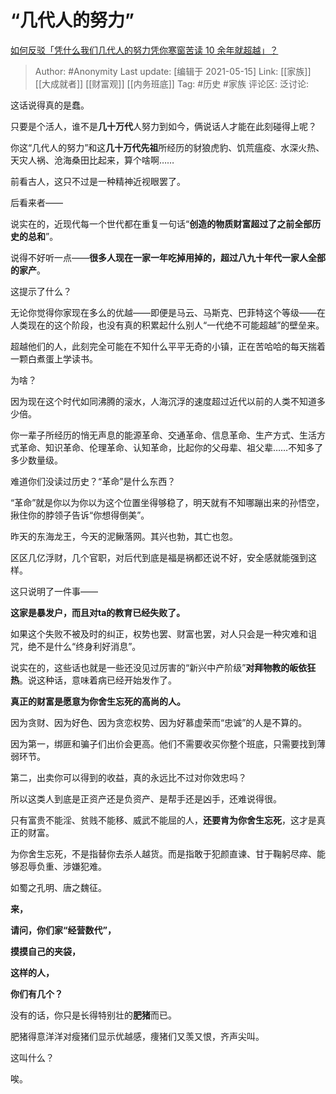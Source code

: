 # “几代人的努力”
[如何反驳「凭什么我们几代人的努力凭你寒窗苦读 10 余年就超越」？](https://www.zhihu.com/question/431601536/answer/1690740358)

> Author: #Anonymity
> Last update: [编辑于 2021-05-15]
> Link: [[家族]] [[大成就者]] [[财富观]] [[内务班底]]
> Tag: #历史 #家族
> 评论区:
> 泛讨论:

这话说得真的是蠢。

只要是个活人，谁不是**几十万代**人努力到如今，俩说话人才能在此刻碰得上呢？

你这“几代人的努力”和这**几十万代先祖**所经历的豺狼虎豹、饥荒瘟疫、水深火热、天灾人祸、沧海桑田比起来，算个啥啊……

前看古人，这只不过是一种精神近视眼罢了。

后看来者——

说实在的，近现代每一个世代都在重复一句话“**创造的物质财富超过了之前全部历史的总和**”。

说得不好听一点——**很多人现在一家一年吃掉用掉的，超过八九十年代一家人全部的家产**。

这提示了什么？

无论你觉得你家现在多么的优越——即便是马云、马斯克、巴菲特这个等级——在人类现在的这个阶段，也没有真的积累起什么别人“一代绝不可能超越”的壁垒来。

超越他们的人，此刻完全可能在不知什么平平无奇的小镇，正在苦哈哈的每天揣着一颗白煮蛋上学读书。

为啥？

因为现在这个时代如同沸腾的滚水，人海沉浮的速度超过近代以前的人类不知道多少倍。

你一辈子所经历的悄无声息的能源革命、交通革命、信息革命、生产方式、生活方式革命、知识革命、伦理革命、认知革命，比起你的父母辈、祖父辈……不知多了多少数量级。

难道你们没读过历史？“革命”是什么东西？

“革命”就是你以为你以为这个位置坐得够稳了，明天就有不知哪蹦出来的孙悟空，揪住你的脖领子告诉“你想得倒美”。

昨天的东海龙王，今天的泥鳅落网。其兴也勃，其亡也忽。

区区几亿浮财，几个官职，对后代到底是福是祸都还说不好，安全感就能强到这样。

这只说明了一件事——

**这家是暴发户，而且对ta的教育已经失败了。**

如果这个失败不被及时的纠正，权势也罢、财富也罢，对人只会是一种灾难和诅咒，绝不是什么“终身利好消息”。

说实在的，这些话也就是一些还没见过厉害的“新兴中产阶级”**对拜物教的皈依狂热**。说这种话，意味着病已经开始发作了。

**真正的财富是愿意为你舍生忘死的高尚的人。**

因为贪财、因为好色、因为贪恋权势、因为好慕虚荣而“忠诚”的人是不算的。

因为第一，绑匪和骗子们出价会更高。他们不需要收买你整个班底，只需要找到薄弱环节。

第二，出卖你可以得到的收益，真的永远比不过对你效忠吗？

所以这类人到底是正资产还是负资产、是帮手还是凶手，还难说得很。

只有富贵不能淫、贫贱不能移、威武不能屈的人，**还要肯为你舍生忘死**，这才是真正的财富。

为你舍生忘死，不是指替你去杀人越货。而是指敢于犯颜直谏、甘于鞠躬尽瘁、能够忍辱负重、涉嫌犯难。

如蜀之孔明、唐之魏征。

**来，**

**请问，你们家“经营数代”，**

**摸摸自己的夹袋，**

**这样的人，**

**你们有几个？**

没有的话，你只是长得特别壮的**肥猪**而已。

肥猪得意洋洋对瘦猪们显示优越感，痩猪们又羡又恨，齐声尖叫。

这叫什么？

唉。
